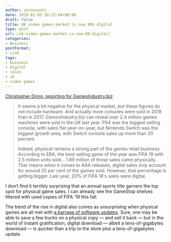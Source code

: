 ```yaml
---
author: zerocounts
date: 2019-01-03 16:23:04+00:00
draft: false
title: UK video games market is now 80% digital
type: post
url: /uk-video-games-market-is-now-80-digital/
categories:
- Business
postFormat:
- Link
tags:
- business
- digital
- sales
- uk
- video games
---
```


[Christopher Dring, reporting for GamesIndustry.biz](https://www.gamesindustry.biz/articles/2019-01-02-uk-video-games-market-is-now-80-percent-digital):

> It seems a bit negative for the physical market, but these figures do not include hardware. And actually more consoles were sold in 2018 than in 2017. _GamesIndustry.biz_ can reveal over 2.4 million games machines were sold in the UK last year. PS4 was the biggest selling console, with sales flat year-on-year, but Nintendo Switch was the biggest growth area, with Switch console sales up more than 20 percent.
>
> Indeed, physical remains a strong part of the games retail business. According to ERA, the best-selling game of the year was FIFA 19 with 2.5 million units sold… 1.89 million of those sales came physically. That means when it comes to AAA releases, digital sales only account for around 25 per cent of the games sold. However, that percentage is getting bigger. Last year, 20% of FIFA 18's sales were digital.

I don’t find it terribly surprising that an annual sports title garners the top spot for physical game sales. I can already see the GameStop shelves littered with used copies of FIFA ‘19 this fall.

The trend of the rise in digital also comes as unsurprising when physical games are all met with [a barrage of software updates](https://twitter.com/jamesthomson/status/1078371059898949633?s=21). Sure, one may be able to save a few bucks on a physical copy — and sell it back — but in the world of instant gratification, digital download — albeit a tens-of-gigabytes download — is quicker than a trip to the store plus a tens-of-gigabytes update.